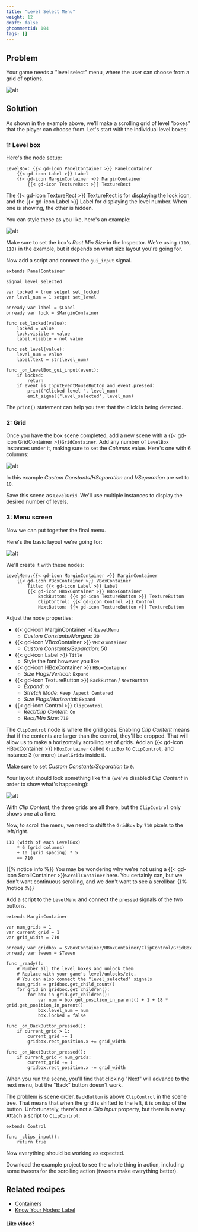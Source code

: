 ```yaml
---
title: "Level Select Menu"
weight: 12
draft: false
ghcommentid: 104
tags: []
---
```


## Problem

Your game needs a "level select" menu, where the user can choose from a grid of options.

![alt](/godot_recipes/3.x/img/level_select_03.gif)


## Solution

As shown in the example above, we'll make a scrolling grid of level "boxes" that the player can choose from. Let's start with the individual level boxes:

### 1: Level box

Here's the node setup:

```
LevelBox: {{< gd-icon PanelContainer >}} PanelContainer
    {{< gd-icon Label >}} Label
    {{< gd-icon MarginContainer >}} MarginContainer
        {{< gd-icon TextureRect >}} TextureRect
```

The {{< gd-icon TextureRect >}} TextureRect is for displaying the lock icon, and the {{< gd-icon Label >}} Label for displaying the level number. When one is showing, the other is hidden.

You can style these as you like, here's an example:

![alt](/godot_recipes/3.x/img/level_select_01.gif)

Make sure to set the box's *Rect Min Size* in the Inspector. We're using `(110, 110)` in the example, but it depends on what size layout you're going for.

Now add a script and connect the `gui_input` signal.

```gdscript
extends PanelContainer

signal level_selected

var locked = true setget set_locked
var level_num = 1 setget set_level

onready var label = $Label
onready var lock = $MarginContainer

func set_locked(value):
    locked = value
    lock.visible = value
    label.visible = not value

func set_level(value):
    level_num = value
    label.text = str(level_num)

func _on_LevelBox_gui_input(event):
    if locked:
        return
    if event is InputEventMouseButton and event.pressed:
        print("Clicked level ", level_num)
        emit_signal("level_selected", level_num)
```

The `print()` statement can help you test that the click is being detected.

### 2: Grid

Once you have the box scene completed, add a new scene with a {{< gd-icon GridContainer >}}`GridContainer`. Add any number of `LevelBox` instances under it, making sure to set the *Columns* value. Here's one with 6 columns:

![alt](/godot_recipes/3.x/img/level_select_02.png)

In this example *Custom Constants/HSeparation* and *VSeparation* are set to `10`.

Save this scene as `LevelGrid`. We'll use multiple instances to display the desired number of levels.

### 3: Menu screen

Now we can put together the final menu.

Here's the basic layout we're going for:

![alt](/godot_recipes/3.x/img/level_select_04.png)

We'll create it with these nodes:

```
LevelMenu:{{< gd-icon MarginContainer >}} MarginContainer
    {{< gd-icon VBoxContainer >}} VBoxContainer
        Title: {{< gd-icon Label >}} Label
        {{< gd-icon HBoxContainer >}} HBoxContainer
            BackButton: {{< gd-icon TextureButton >}} TextureButton
            ClipControl: {{< gd-icon Control >}} Control
            NextButton: {{< gd-icon TextureButton >}} TextureButton
```

Adjust the node properties:

* {{< gd-icon MarginContainer >}}`LevelMenu`
    * *Custom Constants/Margins*: `20`
* {{< gd-icon VBoxContainer >}} `VBoxContainer`
    * *Custom Constants/Separation*: 50
* {{< gd-icon Label >}} `Title`
    * Style the font however you like
* {{< gd-icon HBoxContainer >}} `HBoxContainer`
    * *Size Flags/Vertical*: `Expand`
* {{< gd-icon TextureButton >}} `BackButton` / `NextButton`
    * *Expand*: `On`
    * *Stretch Mode*: `Keep Aspect Centered`
    * *Size Flags/Horizontal*: `Expand`
* {{< gd-icon Control >}} `ClipControl`
    * *Rect/Clip Content*: `On`
    * *Rect/Min Size*: `710`

The `ClipControl` node is where the grid goes. Enabling *Clip Content* means that if the contents are larger than the control, they'll be cropped. That will allow us to make a horizontally scrolling set of grids. Add an {{< gd-icon HBoxContainer >}} `HBoxContainer` called `GridBox` to `ClipControl`, and instance 3 (or more) `LevelGrid`s inside it.

Make sure to set *Custom Constants/Separation* to `0`.

Your layout should look something like this (we've disabled *Clip Content* in order to show what's happening):

![alt](/godot_recipes/3.x/img/level_select_05.png)

With *Clip Content*, the three grids are all there, but the `ClipControl` only shows one at a time.

Now, to scroll the menu, we need to shift the `GridBox` by `710` pixels to the left/right.

```
110 (width of each LevelBox)
    * 6 (grid columns)
    + 10 (grid spacing) * 5
    == 710
```

{{% notice info %}}
You may be wondering why we're not using a {{< gd-icon ScrollContainer >}}`ScrollContainer` here. You certainly can, but we don't want continuous scrolling, and we don't want to see a scrollbar.
{{% /notice %}}

Add a script to the `LevelMenu` and connect the `pressed` signals of the two buttons.

```gdscript
extends MarginContainer

var num_grids = 1
var current_grid = 1
var grid_width = 710

onready var gridbox = $VBoxContainer/HBoxContainer/ClipControl/GridBox
onready var tween = $Tween

func _ready():
    # Number all the level boxes and unlock them
    # Replace with your game's level/unlocks/etc.
	# You can also connect the "level_selected" signals
    num_grids = gridbox.get_child_count()
    for grid in gridbox.get_children():
        for box in grid.get_children():
            var num = box.get_position_in_parent() + 1 + 18 * grid.get_position_in_parent()
            box.level_num = num
            box.locked = false

func _on_BackButton_pressed():
    if current_grid > 1:
        current_grid -= 1
        gridbox.rect_position.x += grid_width

func _on_NextButton_pressed():
    if current_grid < num_grids:
        current_grid += 1
        gridbox.rect_position.x -= grid_width
```

When you run the scene, you'll find that clicking "Next" will advance to the next menu, but the "Back" button doesn't work.

The problem is scene order. `BackButton` is above `ClipControl` in the scene tree. That means that when the grid is shifted to the left, it is on *top* of the button. Unfortunately, there's not a *Clip Input* property, but there is a way. Attach a script to `ClipControl`:

```gdscript
extends Control

func _clips_input():
	return true
```

Now everything should be working as expected.

Download the example project to see the whole thing in action, including some tweens for the scrolling action (tweens make everything better).

<!-- {{% notice note %}}
Download the project file here: [level_select.zip](/godot_recipes/3.x/files/level_select.zip)
{{% /notice %}} -->

## Related recipes

- [Containers](/godot_recipes/3.x/ui/containers/)
- [Know Your Nodes: Label](/godot_recipes/3.x/kyn/label/)

#### Like video?

<!-- {{< youtube C-Sn55e5wnk >}} -->